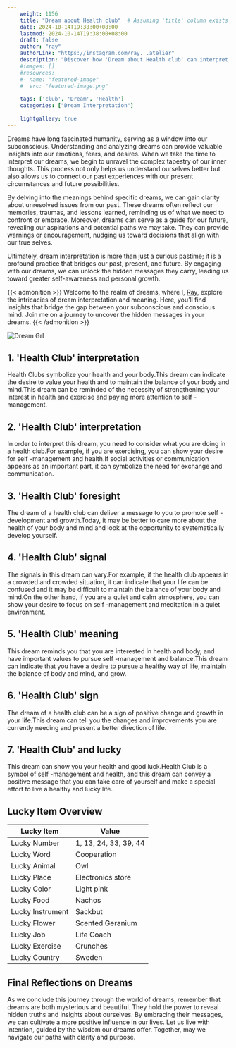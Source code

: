 ```yaml
---
    weight: 1156
    title: "Dream about Health club"  # Assuming 'title' column exists
    date: 2024-10-14T19:38:00+08:00
    lastmod: 2024-10-14T19:38:00+08:00
    draft: false
    author: "ray"
    authorLink: "https://instagram.com/ray._.atelier"
    description: "Discover how 'Dream about Health club' can interpret your future and uncover its significant meanings in your life."
    #images: []
    #resources:
    #- name: "featured-image"
    #  src: "featured-image.png"
    
    tags: ['club', 'Dream', 'Health']
    categories: ["Dream Interpretation"]
    
    lightgallery: true
---
```

    
Dreams have long fascinated humanity, serving as a window into our subconscious. Understanding and analyzing dreams can provide valuable insights into our emotions, fears, and desires. When we take the time to interpret our dreams, we begin to unravel the complex tapestry of our inner thoughts. This process not only helps us understand ourselves better but also allows us to connect our past experiences with our present circumstances and future possibilities.

By delving into the meanings behind specific dreams, we can gain clarity about unresolved issues from our past. These dreams often reflect our memories, traumas, and lessons learned, reminding us of what we need to confront or embrace. Moreover, dreams can serve as a guide for our future, revealing our aspirations and potential paths we may take. They can provide warnings or encouragement, nudging us toward decisions that align with our true selves.

Ultimately, dream interpretation is more than just a curious pastime; it is a profound practice that bridges our past, present, and future. By engaging with our dreams, we can unlock the hidden messages they carry, leading us toward greater self-awareness and personal growth.

{{< admonition >}}
Welcome to the realm of dreams, where I, [Ray](https://instagram.com/ray._.atelier), explore the intricacies of dream interpretation and meaning. Here, you’ll find insights that bridge the gap between your subconscious and conscious mind. Join me on a journey to uncover the hidden messages in your dreams.
{{< /admonition >}}

![Dream Grl](https://cdn.pixabay.com/photo/2017/11/02/03/35/gothic-2910057_1280.jpg "Dream Grl")

## 1. 'Health Club' interpretation
Health Clubs symbolize your health and your body.This dream can indicate the desire to value your health and to maintain the balance of your body and mind.This dream can be reminded of the necessity of strengthening your interest in health and exercise and paying more attention to self -management.

## 2. 'Health Club' interpretation
In order to interpret this dream, you need to consider what you are doing in a health club.For example, if you are exercising, you can show your desire for self -management and health.If social activities or communication appears as an important part, it can symbolize the need for exchange and communication.

## 3. 'Health Club' foresight
The dream of a health club can deliver a message to you to promote self -development and growth.Today, it may be better to care more about the health of your body and mind and look at the opportunity to systematically develop yourself.

## 4. 'Health Club' signal
The signals in this dream can vary.For example, if the health club appears in a crowded and crowded situation, it can indicate that your life can be confused and it may be difficult to maintain the balance of your body and mind.On the other hand, if you are a quiet and calm atmosphere, you can show your desire to focus on self -management and meditation in a quiet environment.

## 5. 'Health Club' meaning
This dream reminds you that you are interested in health and body, and have important values to pursue self -management and balance.This dream can indicate that you have a desire to pursue a healthy way of life, maintain the balance of body and mind, and grow.

## 6. 'Health Club' sign
The dream of a health club can be a sign of positive change and growth in your life.This dream can tell you the changes and improvements you are currently needing and present a better direction of life.

## 7. 'Health Club' and lucky
This dream can show you your health and good luck.Health Club is a symbol of self -management and health, and this dream can convey a positive message that you can take care of yourself and make a special effort to live a healthy and lucky life.

## Lucky Item Overview
| Lucky Item          | Value              |
|---------------|--------------------|
| Lucky Number        | 1, 13, 24, 33, 39, 44  |
| Lucky Word          | Cooperation |
| Lucky Animal        | Owl |
| Lucky Place         | Electronics store     |
| Lucky Color         | Light pink     |
| Lucky Food          | Nachos      |
| Lucky Instrument    | Sackbut |
| Lucky Flower        | Scented Geranium    |
| Lucky Job           | Life Coach       |
| Lucky Exercise      | Crunches  |
| Lucky Country       | Sweden    |


##  Final Reflections on Dreams

As we conclude this journey through the world of dreams, remember that dreams are both mysterious and beautiful. They hold the power to reveal hidden truths and insights about ourselves. By embracing their messages, we can cultivate a more positive influence in our lives. Let us live with intention, guided by the wisdom our dreams offer. Together, may we navigate our paths with clarity and purpose.
